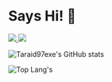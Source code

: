 # Says Hi! 👋
<p>
  <a href="https://www.linkedin.com/in/tuahta-ramadhani-335994203/" target="_blank">
    <img src="https://img.shields.io/badge/Tuahta_Ramadhani-30302f?style=social&logo=linkedin" />
  </a>
  <a href="https://instagram.com/tara_id97.exe" target="_blank">
    <img src="https://img.shields.io/badge/@tara__id97.exe-30302f?style=social&logo=instagram" />
  </a>
</p>

![Taraid97exe's GitHub stats](https://github-readme-stats.vercel.app/api?username=taraid97exe&theme=gotham&show_icons=true)

![Top Lang's](https://github-readme-stats.vercel.app/api/top-langs/?username=taraid97exe&theme=gotham)
